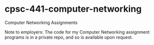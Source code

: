 # cpsc-441-computer-networking
Computer Networking Assignments

Note to employers: The code for my Computer Networking assignment programs is in a private repo, and so is available upon request.
